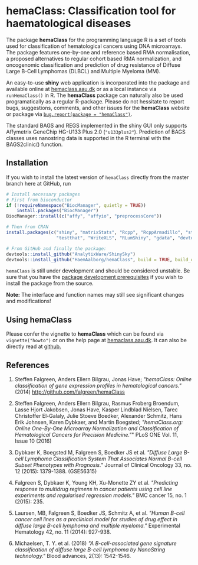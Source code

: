 hemaClass: Classification tool for haematological diseases
==========================================================

The package **hemaClass** for the programming language R is a set of tools used for classification of hematological cancers using DNA microarrays. The package features one-by-one and reference based RMA normalisation, a proposed alternatives to regular cohort based RMA normalization, and oncogenomic classification and prediction of drug resistance of Diffuse Large B-Cell Lymphomas (DLBCL) and Multiple Myeloma (MM).

An easy-to-use **shiny** web application is incorporated into the package and available online at [hemaclass.aau.dk](http://hemaclass.aau.dk/) or as a local instance via `runHemaClass()` in R. The **hemaClass** package can naturally also be used programatically as a regular R-package.
Please do not hessitate to report bugs, suggestions, comments, and other issues for the **hemaClass** website or package via [`bug.report(package = "hemaClass")`](https://github.com/HaemAalborg/hemaclass/issues/new).

The standard BAGS and REGS implemented in the shiny GUI only supports Affymetrix GeneChip HG-U133 Plus 2.0 (`"u133plus2"`). Prediction of BAGS classes uses nanostring data is supported in the R terminal with the BAGS2clinic() function.

Installation
------------
If you wish to install the latest version of `hemaClass` directly from the master branch here at GitHub, run 

```r
# Install necessary packages
# First from bioconductor
if (!requireNamespace("BiocManager", quietly = TRUE))
    install.packages("BiocManager")
BiocManager::install(c("affy", "affyio", "preprocessCore"))

# Then from CRAN
install.packages(c("shiny", "matrixStats", "Rcpp", "RcppArmadillo", "stringi",
                   "testthat", "WriteXLS", "RLumShiny", "gdata", "devtools"))

# From GitHub and finally the package:
devtools::install_github("AnalytixWare/ShinySky")
devtools::install_github("HaemAalborg/hemaClass", build = TRUE, build_opts = c("--no-resave-data", "--no-manual"))
```

`hemaClass` is still under development and should be considered unstable. Be sure that you have the [package development prerequisites](http://www.rstudio.com/ide/docs/packages/prerequisites) if you wish to install the package from the source.

**Note:** The interface and function names may still see significant changes and
modifications!


Using hemaClass
---------------
Please confer the vignette to **hemaClass** which can be found via `vignette("howto")` or on the help page at [hemaclass.aau.dk](http://hemaclass.aau.dk/).
It can also be directly read at [github.](https://github.com/HaemAalborg/hemaClass/blob/master/vignettes/howto.Rmd)


References
----------

1. Steffen Falgreen, Anders Ellern Bilgrau, Jonas Have; *"hemaClass: Online classification of gene expression profiles in hematological cancers."* (2014) http://github.com/falgreen/hemaClass

2. Steffen Falgreen, Anders Ellern Bilgrau, Rasmus Froberg Broendum, Lasse Hjort Jakobsen, Jonas Have, Kasper Lindblad Nielsen, Tarec Christoffer El-Galaly, Julie Stoeve Boedker, Alexander Schmitz, Hans Erik Johnsen, Karen Dybkaer, and Martin Boegsted; *"hemaClass.org: Online One-By-One Microarray Normalization and Classification of Hematological Cancers for Precision Medicine."*" PLoS ONE Vol. 11, Issue 10 (2016)

3. Dybkaer K, Boegsted M, Falgreen S, Boedker JS et al. *"Diffuse Large B-cell Lymphoma Classification System That Associates  Normal B-cell Subset Phenotypes with Prognosis."* Journal of Clinical Oncology 33, no. 12 (2015): 1379-1388. (GSE56315)
       
4. Falgreen S, Dybkaer K, Young KH, Xu-Monette ZY et al. *"Predicting response to multidrug regimens in cancer patients using cell line experiments and regularised regression models."* BMC cancer 15, no. 1 (2015): 235.

5. Laursen, MB, Falgreen S, Boedker JS, Schmitz A, et al. *"Human B-cell cancer cell lines as a preclinical model for studies of drug effect in diffuse large B-cell lymphoma and multiple myeloma."* Experimental Hematology 42, no. 11 (2014): 927-938.

6. Michaelsen, T. Y. et al. (2018) *"A B-cell-associated gene signature classification of diffuse large B-cell lymphoma by NanoString technology."* Blood advances, 2(13): 1542-1546.
